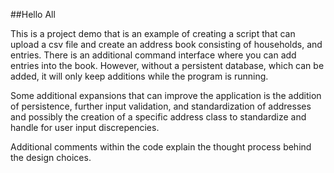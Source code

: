 ##Hello All

This is a project demo that is an example of creating a script that can upload a csv file and create an address book 
consisting of households, and entries. There is an additional command interface where you can add entries into the book.
However, without a persistent database, which can be added, it will only keep additions while the program is running. 

Some additional expansions that can improve the application is the addition of persistence, further input validation,
and standardization of addresses and possibly the creation of a specific address class to standardize and handle for user input discrepencies. 

Additional comments within the code explain the thought process behind the design choices. 
